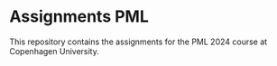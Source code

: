 # Assignments PML
This repository contains the assignments for the PML 2024 course at Copenhagen University.